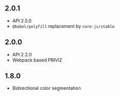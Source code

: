 ## 2.0.1
* API 2.5.0
* `@babel/polyfill` replacement by `core-js/stable`

## 2.0.0
* API 2.2.0
* Webpack based PBIVIZ

## 1.8.0
* Bidirectional color segmentation

